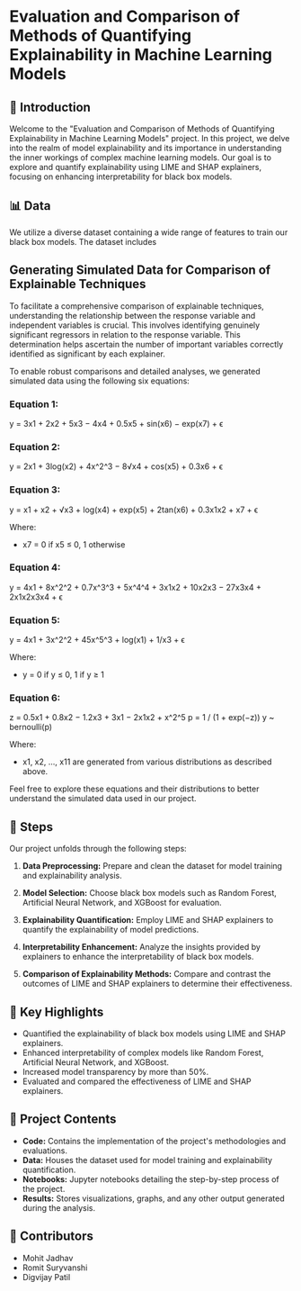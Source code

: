 # Evaluation and Comparison of Methods of Quantifying Explainability in Machine Learning Models


## 🚀 Introduction

Welcome to the "Evaluation and Comparison of Methods of Quantifying Explainability in Machine Learning Models" project. In this project, we delve into the realm of model explainability and its importance in understanding the inner workings of complex machine learning models. Our goal is to explore and quantify explainability using LIME and SHAP explainers, focusing on enhancing interpretability for black box models.

## 📊 Data

We utilize a diverse dataset containing a wide range of features to train our black box models. The dataset includes 
## Generating Simulated Data for Comparison of Explainable Techniques

To facilitate a comprehensive comparison of explainable techniques, understanding the relationship between the response variable and independent variables is crucial. This involves identifying genuinely significant regressors in relation to the response variable. This determination helps ascertain the number of important variables correctly identified as significant by each explainer.

To enable robust comparisons and detailed analyses, we generated simulated data using the following six equations:

### Equation 1:
y = 3x1 + 2x2 + 5x3 − 4x4 + 0.5x5 + sin(x6) − exp(x7) + ϵ

### Equation 2:
y = 2x1 + 3log(x2) + 4x^2^3 − 8√x4 + cos(x5) + 0.3x6 + ϵ

### Equation 3:
y = x1 + x2 + √x3 + log(x4) + exp(x5) + 2tan(x6) + 0.3x1x2 + x7 + ϵ

Where:
- x7 = 0 if x5 ≤ 0, 1 otherwise

### Equation 4:
y = 4x1 + 8x^2^2 + 0.7x^3^3 + 5x^4^4 + 3x1x2 + 10x2x3 − 27x3x4 + 2x1x2x3x4 + ϵ

### Equation 5:
y = 4x1 + 3x^2^2 + 45x^5^3 + log(x1) + 1/x3 + ϵ

Where:
- y = 0 if y ≤ 0, 1 if y ≥ 1

### Equation 6:
z = 0.5x1 + 0.8x2 − 1.2x3 + 3x1 − 2x1x2 + x^2^5
p = 1 / (1 + exp(−z))
y ~ bernoulli(p)

Where:
- x1, x2, ..., x11 are generated from various distributions as described above.

Feel free to explore these equations and their distributions to better understand the simulated data used in our project.


## 📝 Steps

Our project unfolds through the following steps:

1. **Data Preprocessing:** Prepare and clean the dataset for model training and explainability analysis.

2. **Model Selection:** Choose black box models such as Random Forest, Artificial Neural Network, and XGBoost for evaluation.

3. **Explainability Quantification:** Employ LIME and SHAP explainers to quantify the explainability of model predictions.

4. **Interpretability Enhancement:** Analyze the insights provided by explainers to enhance the interpretability of black box models.

5. **Comparison of Explainability Methods:** Compare and contrast the outcomes of LIME and SHAP explainers to determine their effectiveness.

## 🔑 Key Highlights

- Quantified the explainability of black box models using LIME and SHAP explainers.
- Enhanced interpretability of complex models like Random Forest, Artificial Neural Network, and XGBoost.
- Increased model transparency by more than 50%.
- Evaluated and compared the effectiveness of LIME and SHAP explainers.

## 📁 Project Contents

- **Code:** Contains the implementation of the project's methodologies and evaluations.
- **Data:** Houses the dataset used for model training and explainability quantification.
- **Notebooks:** Jupyter notebooks detailing the step-by-step process of the project.
- **Results:** Stores visualizations, graphs, and any other output generated during the analysis.

## 👥 Contributors
- Mohit Jadhav
- Romit Suryvanshi
- Digvijay Patil
